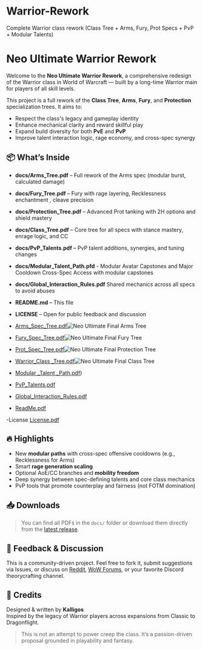# Warrior-Rework
Complete Warrior class rework (Class Tree + Arms, Fury, Prot Specs + PvP + Modular Talents)

# Neo Ultimate Warrior Rework

Welcome to the **Neo Ultimate Warrior Rework**, a comprehensive redesign of the Warrior class in World of Warcraft — built by a long-time Warrior main for players of all skill levels.

This project is a full rework of the **Class Tree**, **Arms**, **Fury**, and **Protection** specialization trees. It aims to:

- Respect the class's legacy and gameplay identity
- Enhance mechanical clarity and reward skillful play
- Expand build diversity for both **PvE** and **PvP**
- Improve talent interaction logic, rage economy, and cross-spec synergy


## 📦 What’s Inside

- **docs/Arms_Tree.pdf** – Full rework of the Arms spec (modular burst, calculated damage)
- **docs/Fury_Tree.pdf** – Fury with rage layering, Recklessness enchantment , cleave precision
- **docs/Protection_Tree.pdf** – Advanced Prot tanking with 2H options and shield mastery
- **docs/Class_Tree.pdf** – Core tree for all specs with stance mastery, enrage logic, and CC
- **docs/PvP_Talents.pdf** – PvP talent additions, synergies, and tuning changes
- **docs/Modular_Talent_Path.pfd** - Modular Avatar Capstones and Major Cooldown Cross-Spec Access with modular capstones
- **docs/Global_Interaction_Rules.pdf** Shared mechanics across all specs to avoid abuses
- **README.md** – This file
- **LICENSE** – Open for public feedback and discussion 
- [Arms_Spec_Tree.pdf](https://github.com/user-attachments/files/20274705/Arms_Spec_Tree.pdf)![Neo Ultimate Final Arms Tree](https://github.com/user-attachments/assets/7acad7ae-71b5-462c-b67a-d6896800b697) 
- [Fury_Spec_Tree.pdf](https://github.com/user-attachments/files/20266825/Fury_Spec_Tree.pdf)![Neo Ultimate Final Fury Tree](https://github.com/user-attachments/assets/d5a36364-47f7-4188-96bf-e52d3df0c2c8)
- [Prot_Spec_Tree.pdf](https://github.com/user-attachments/files/20273173/Prot_Spec_Tree.pdf)![Neo Ultimate Final Protection Tree](https://github.com/user-attachments/assets/66a95b02-8f4b-4f4e-b974-ffcb9ca9da30)
- [Warrior_Class _Tree.pdf](https://github.com/user-attachments/files/20274725/Warrior_Class._Tree.pdf)![Neo Ultimate Final Class Tree](https://github.com/user-attachments/assets/f4c5e512-eb68-4fd6-ab84-ebf098fcfdd0)


- [Modular _Talent _Path.pdf](https://github.com/user-attachments/files/20266839/Modular._Talent._Path.pdf))
- [PvP_Talents.pdf](https://github.com/user-attachments/files/20266833/PvP_Talents.pdf)
- [Global_Interaction_Rules.pdf](https://github.com/user-attachments/files/20266809/Global_Interaction_Rules.pdf)


- [ReadMe.pdf](https://github.com/user-attachments/files/20269804/ReadMe.pdf)

-License [License.pdf](https://github.com/user-attachments/files/20272868/License.pdf)




## 🔥 Highlights

- New **modular paths** with cross-spec offensive cooldowns (e.g., Recklessness for Arms)
- Smart **rage generation scaling**
- Optional AoE/CC branches and **mobility freedom**
- Deep synergy between spec-defining talents and core class mechanics
- PvP tools that promote counterplay and fairness (not FOTM domination)


## 📥 Downloads

> You can find all PDFs in the `docs/` folder or download them directly from the [latest release](https://github.com/Kalligos271/neo-ultimate-warrior-rework/releases).


## 💬 Feedback & Discussion

This is a community-driven project. Feel free to fork it, submit suggestions via Issues, or discuss on [Reddit](https://reddit.com/r/wow), [WoW Forums](https://us.forums.blizzard.com/en/wow/), or your favorite Discord theorycrafting channel.


## 🙌 Credits

Designed & written by **Kalligos**  
Inspired by the legacy of Warrior players across expansions from Classic to Dragonflight.


> This is not an attempt to power creep the class. It’s a passion-driven proposal grounded in playability and fantasy.



